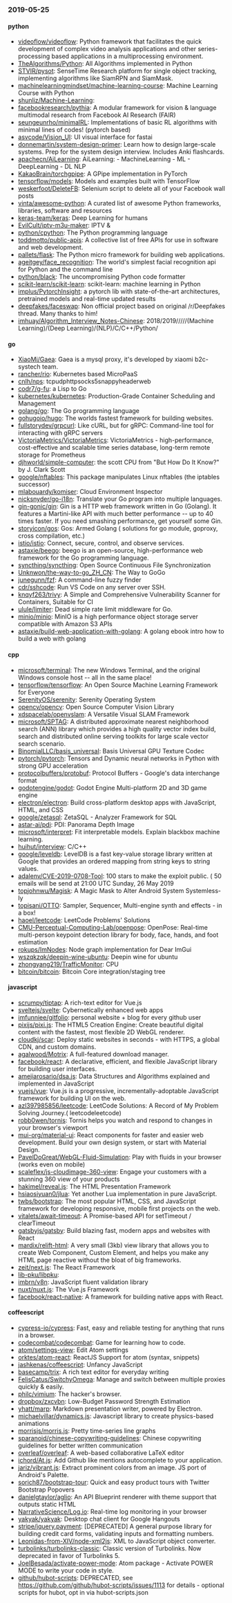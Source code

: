 ### 2019-05-25

#### python
* [videoflow/videoflow](https://github.com/videoflow/videoflow): Python framework that facilitates the quick development of complex video analysis applications and other series-processing based applications in a multiprocessing environment.
* [TheAlgorithms/Python](https://github.com/TheAlgorithms/Python): All Algorithms implemented in Python
* [STVIR/pysot](https://github.com/STVIR/pysot): SenseTime Research platform for single object tracking, implementing algorithms like SiamRPN and SiamMask.
* [machinelearningmindset/machine-learning-course](https://github.com/machinelearningmindset/machine-learning-course):  Machine Learning Course with Python
* [shunliz/Machine-Learning](https://github.com/shunliz/Machine-Learning): 
* [facebookresearch/pythia](https://github.com/facebookresearch/pythia): A modular framework for vision & language multimodal research from Facebook AI Research (FAIR)
* [seungeunrho/minimalRL](https://github.com/seungeunrho/minimalRL): Implementations of basic RL algorithms with minimal lines of codes! (pytorch based)
* [asvcode/Vision_UI](https://github.com/asvcode/Vision_UI): UI visual interface for fastai
* [donnemartin/system-design-primer](https://github.com/donnemartin/system-design-primer): Learn how to design large-scale systems. Prep for the system design interview. Includes Anki flashcards.
* [apachecn/AiLearning](https://github.com/apachecn/AiLearning): AiLearning:  - MachineLearning - ML - DeepLearning - DL NLP
* [KakaoBrain/torchgpipe](https://github.com/KakaoBrain/torchgpipe): A GPipe implementation in PyTorch
* [tensorflow/models](https://github.com/tensorflow/models): Models and examples built with TensorFlow
* [weskerfoot/DeleteFB](https://github.com/weskerfoot/DeleteFB): Selenium script to delete all of your Facebook wall posts
* [vinta/awesome-python](https://github.com/vinta/awesome-python): A curated list of awesome Python frameworks, libraries, software and resources
* [keras-team/keras](https://github.com/keras-team/keras): Deep Learning for humans
* [EvilCult/iptv-m3u-maker](https://github.com/EvilCult/iptv-m3u-maker): IPTV  &
* [python/cpython](https://github.com/python/cpython): The Python programming language
* [toddmotto/public-apis](https://github.com/toddmotto/public-apis): A collective list of free APIs for use in software and web development.
* [pallets/flask](https://github.com/pallets/flask): The Python micro framework for building web applications.
* [ageitgey/face_recognition](https://github.com/ageitgey/face_recognition): The world's simplest facial recognition api for Python and the command line
* [python/black](https://github.com/python/black): The uncompromising Python code formatter
* [scikit-learn/scikit-learn](https://github.com/scikit-learn/scikit-learn): scikit-learn: machine learning in Python
* [implus/PytorchInsight](https://github.com/implus/PytorchInsight): a pytorch lib with state-of-the-art architectures, pretrained models and real-time updated results
* [deepfakes/faceswap](https://github.com/deepfakes/faceswap): Non official project based on original /r/Deepfakes thread. Many thanks to him!
* [imhuay/Algorithm_Interview_Notes-Chinese](https://github.com/imhuay/Algorithm_Interview_Notes-Chinese): 2018/2019/////(Machine Learning)/(Deep Learning)/(NLP)/C/C++/Python/

#### go
* [XiaoMi/Gaea](https://github.com/XiaoMi/Gaea): Gaea is a mysql proxy, it's developed by xiaomi b2c-systech team.
* [rancher/rio](https://github.com/rancher/rio): Kubernetes based MicroPaaS
* [cnlh/nps](https://github.com/cnlh/nps): tcpudphttpsocks5snappyheaderweb
* [codr7/g-fu](https://github.com/codr7/g-fu): a Lisp to Go
* [kubernetes/kubernetes](https://github.com/kubernetes/kubernetes): Production-Grade Container Scheduling and Management
* [golang/go](https://github.com/golang/go): The Go programming language
* [gohugoio/hugo](https://github.com/gohugoio/hugo): The worlds fastest framework for building websites.
* [fullstorydev/grpcurl](https://github.com/fullstorydev/grpcurl): Like cURL, but for gRPC: Command-line tool for interacting with gRPC servers
* [VictoriaMetrics/VictoriaMetrics](https://github.com/VictoriaMetrics/VictoriaMetrics): VictoriaMetrics - high-performance, cost-effective and scalable time series database, long-term remote storage for Prometheus
* [djhworld/simple-computer](https://github.com/djhworld/simple-computer): the scott CPU from "But How Do It Know?" by J. Clark Scott
* [google/nftables](https://github.com/google/nftables): This package manipulates Linux nftables (the iptables successor)
* [mlabouardy/komiser](https://github.com/mlabouardy/komiser):  Cloud Environment Inspector  
* [nicksnyder/go-i18n](https://github.com/nicksnyder/go-i18n): Translate your Go program into multiple languages.
* [gin-gonic/gin](https://github.com/gin-gonic/gin): Gin is a HTTP web framework written in Go (Golang). It features a Martini-like API with much better performance -- up to 40 times faster. If you need smashing performance, get yourself some Gin.
* [storyicon/gos](https://github.com/storyicon/gos): Gos: Armed Golang  ( solutions for go module, goproxy, cross compilation, etc.)
* [istio/istio](https://github.com/istio/istio): Connect, secure, control, and observe services.
* [astaxie/beego](https://github.com/astaxie/beego): beego is an open-source, high-performance web framework for the Go programming language.
* [syncthing/syncthing](https://github.com/syncthing/syncthing): Open Source Continuous File Synchronization
* [Unknwon/the-way-to-go_ZH_CN](https://github.com/Unknwon/the-way-to-go_ZH_CN): The Way to GoGo 
* [junegunn/fzf](https://github.com/junegunn/fzf):  A command-line fuzzy finder
* [cdr/sshcode](https://github.com/cdr/sshcode): Run VS Code on any server over SSH.
* [knqyf263/trivy](https://github.com/knqyf263/trivy): A Simple and Comprehensive Vulnerability Scanner for Containers, Suitable for CI
* [ulule/limiter](https://github.com/ulule/limiter): Dead simple rate limit middleware for Go.
* [minio/minio](https://github.com/minio/minio): MinIO is a high performance object storage server compatible with Amazon S3 APIs
* [astaxie/build-web-application-with-golang](https://github.com/astaxie/build-web-application-with-golang): A golang ebook intro how to build a web with golang

#### cpp
* [microsoft/terminal](https://github.com/microsoft/terminal): The new Windows Terminal, and the original Windows console host -- all in the same place!
* [tensorflow/tensorflow](https://github.com/tensorflow/tensorflow): An Open Source Machine Learning Framework for Everyone
* [SerenityOS/serenity](https://github.com/SerenityOS/serenity): Serenity Operating System
* [opencv/opencv](https://github.com/opencv/opencv): Open Source Computer Vision Library
* [xdspacelab/openvslam](https://github.com/xdspacelab/openvslam): A Versatile Visual SLAM Framework
* [microsoft/SPTAG](https://github.com/microsoft/SPTAG): A distributed approximate nearest neighborhood search (ANN) library which provides a high quality vector index build, search and distributed online serving toolkits for large scale vector search scenario.
* [BinomialLLC/basis_universal](https://github.com/BinomialLLC/basis_universal): Basis Universal GPU Texture Codec
* [pytorch/pytorch](https://github.com/pytorch/pytorch): Tensors and Dynamic neural networks in Python with strong GPU acceleration
* [protocolbuffers/protobuf](https://github.com/protocolbuffers/protobuf): Protocol Buffers - Google's data interchange format
* [godotengine/godot](https://github.com/godotengine/godot): Godot Engine  Multi-platform 2D and 3D game engine
* [electron/electron](https://github.com/electron/electron): Build cross-platform desktop apps with JavaScript, HTML, and CSS
* [google/zetasql](https://github.com/google/zetasql): ZetaSQL - Analyzer Framework for SQL
* [astar-ai/pdi](https://github.com/astar-ai/pdi): PDI: Panorama Depth Image
* [microsoft/interpret](https://github.com/microsoft/interpret): Fit interpretable models. Explain blackbox machine learning.
* [huihut/interview](https://github.com/huihut/interview):  C/C++
* [google/leveldb](https://github.com/google/leveldb): LevelDB is a fast key-value storage library written at Google that provides an ordered mapping from string keys to string values.
* [adalenv/CVE-2019-0708-Tool](https://github.com/adalenv/CVE-2019-0708-Tool): 100 stars to make the exploit public. ( 50 emails will be send at 21:00 UTC Sunday, 26 May 2019
* [topjohnwu/Magisk](https://github.com/topjohnwu/Magisk): A Magic Mask to Alter Android System Systemless-ly
* [topisani/OTTO](https://github.com/topisani/OTTO): Sampler, Sequencer, Multi-engine synth and effects - in a box!
* [haoel/leetcode](https://github.com/haoel/leetcode): LeetCode Problems' Solutions
* [CMU-Perceptual-Computing-Lab/openpose](https://github.com/CMU-Perceptual-Computing-Lab/openpose): OpenPose: Real-time multi-person keypoint detection library for body, face, hands, and foot estimation
* [rokups/ImNodes](https://github.com/rokups/ImNodes): Node graph implementation for Dear ImGui
* [wszqkzqk/deepin-wine-ubuntu](https://github.com/wszqkzqk/deepin-wine-ubuntu): Deepin wine for ubuntu
* [zhongyang219/TrafficMonitor](https://github.com/zhongyang219/TrafficMonitor): CPU
* [bitcoin/bitcoin](https://github.com/bitcoin/bitcoin): Bitcoin Core integration/staging tree

#### javascript
* [scrumpy/tiptap](https://github.com/scrumpy/tiptap): A rich-text editor for Vue.js
* [sveltejs/svelte](https://github.com/sveltejs/svelte): Cybernetically enhanced web apps
* [imfunniee/gitfolio](https://github.com/imfunniee/gitfolio): personal website + blog for every github user
* [pixijs/pixi.js](https://github.com/pixijs/pixi.js): The HTML5 Creation Engine: Create beautiful digital content with the fastest, most flexible 2D WebGL renderer.
* [cloudkj/scar](https://github.com/cloudkj/scar): Deploy static websites in seconds - with HTTPS, a global CDN, and custom domains.
* [agalwood/Motrix](https://github.com/agalwood/Motrix): A full-featured download manager.
* [facebook/react](https://github.com/facebook/react): A declarative, efficient, and flexible JavaScript library for building user interfaces.
* [amejiarosario/dsa.js](https://github.com/amejiarosario/dsa.js): Data Structures and Algorithms explained and implemented in JavaScript
* [vuejs/vue](https://github.com/vuejs/vue):  Vue.js is a progressive, incrementally-adoptable JavaScript framework for building UI on the web.
* [azl397985856/leetcode](https://github.com/azl397985856/leetcode): LeetCode Solutions: A Record of My Problem Solving Journey.( leetcodeleetcode)
* [robb0wen/tornis](https://github.com/robb0wen/tornis): Tornis helps you watch and respond to changes in your browser's viewport 
* [mui-org/material-ui](https://github.com/mui-org/material-ui): React components for faster and easier web development. Build your own design system, or start with Material Design.
* [PavelDoGreat/WebGL-Fluid-Simulation](https://github.com/PavelDoGreat/WebGL-Fluid-Simulation): Play with fluids in your browser (works even on mobile)
* [scaleflex/js-cloudimage-360-view](https://github.com/scaleflex/js-cloudimage-360-view): Engage your customers with a stunning 360 view of your products
* [hakimel/reveal.js](https://github.com/hakimel/reveal.js): The HTML Presentation Framework
* [hsiaosiyuan0/jlua](https://github.com/hsiaosiyuan0/jlua): Yet another Lua implementation in pure JavaScript.
* [twbs/bootstrap](https://github.com/twbs/bootstrap): The most popular HTML, CSS, and JavaScript framework for developing responsive, mobile first projects on the web.
* [vitalets/await-timeout](https://github.com/vitalets/await-timeout): A Promise-based API for setTimeout / clearTimeout
* [gatsbyjs/gatsby](https://github.com/gatsbyjs/gatsby): Build blazing fast, modern apps and websites with React
* [mardix/relift-html](https://github.com/mardix/relift-html): A very small (3kb) view library that allows you to create Web Component, Custom Element, and helps you make any HTML page reactive without the bloat of big frameworks.
* [zeit/next.js](https://github.com/zeit/next.js): The React Framework
* [lib-pku/libpku](https://github.com/lib-pku/libpku): 
* [imbrn/v8n](https://github.com/imbrn/v8n):  JavaScript fluent validation library
* [nuxt/nuxt.js](https://github.com/nuxt/nuxt.js): The Vue.js Framework
* [facebook/react-native](https://github.com/facebook/react-native): A framework for building native apps with React.

#### coffeescript
* [cypress-io/cypress](https://github.com/cypress-io/cypress): Fast, easy and reliable testing for anything that runs in a browser.
* [codecombat/codecombat](https://github.com/codecombat/codecombat): Game for learning how to code.
* [atom/settings-view](https://github.com/atom/settings-view):  Edit Atom settings
* [orktes/atom-react](https://github.com/orktes/atom-react): ReactJS Support for atom (syntax, snippets)
* [jashkenas/coffeescript](https://github.com/jashkenas/coffeescript): Unfancy JavaScript
* [basecamp/trix](https://github.com/basecamp/trix): A rich text editor for everyday writing
* [FelisCatus/SwitchyOmega](https://github.com/FelisCatus/SwitchyOmega): Manage and switch between multiple proxies quickly & easily.
* [philc/vimium](https://github.com/philc/vimium): The hacker's browser.
* [dropbox/zxcvbn](https://github.com/dropbox/zxcvbn): Low-Budget Password Strength Estimation
* [yhatt/marp](https://github.com/yhatt/marp): Markdown presentation writer, powered by Electron.
* [michaelvillar/dynamics.js](https://github.com/michaelvillar/dynamics.js): Javascript library to create physics-based animations
* [morrisjs/morris.js](https://github.com/morrisjs/morris.js): Pretty time-series line graphs
* [sparanoid/chinese-copywriting-guidelines](https://github.com/sparanoid/chinese-copywriting-guidelines): Chinese copywriting guidelines for better written communication
* [overleaf/overleaf](https://github.com/overleaf/overleaf): A web-based collaborative LaTeX editor
* [ichord/At.js](https://github.com/ichord/At.js): Add Github like mentions autocomplete to your application.
* [jariz/vibrant.js](https://github.com/jariz/vibrant.js): Extract prominent colors from an image. JS port of Android's Palette.
* [sorich87/bootstrap-tour](https://github.com/sorich87/bootstrap-tour): Quick and easy product tours with Twitter Bootstrap Popovers
* [danielgtaylor/aglio](https://github.com/danielgtaylor/aglio): An API Blueprint renderer with theme support that outputs static HTML
* [NarrativeScience/Log.io](https://github.com/NarrativeScience/Log.io): Real-time log monitoring in your browser
* [yakyak/yakyak](https://github.com/yakyak/yakyak): Desktop chat client for Google Hangouts
* [stripe/jquery.payment](https://github.com/stripe/jquery.payment): [DEPRECATED] A general purpose library for building credit card forms, validating inputs and formatting numbers.
* [Leonidas-from-XIV/node-xml2js](https://github.com/Leonidas-from-XIV/node-xml2js): XML to JavaScript object converter.
* [turbolinks/turbolinks-classic](https://github.com/turbolinks/turbolinks-classic): Classic version of Turbolinks. Now deprecated in favor of Turbolinks 5.
* [JoelBesada/activate-power-mode](https://github.com/JoelBesada/activate-power-mode): Atom package - Activate POWER MODE to write your code in style.
* [github/hubot-scripts](https://github.com/github/hubot-scripts): DEPRECATED, see https://github.com/github/hubot-scripts/issues/1113 for details - optional scripts for hubot, opt in via hubot-scripts.json
